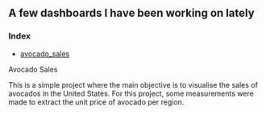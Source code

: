 ## A few dashboards I have been working on lately

### Index
- [avocado_sales](#avocado)


<a id="avocado"> </a>

<h>Avocado Sales</h2>
<p style="font:10px"> This is a simple project where the main objective is to visualise the sales of avocados in the United States. For this project, some measurements were made to extract the unit price of avocado per region.</p>


